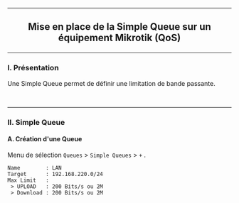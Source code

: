 ------------------------------------------------------------------------------------------------------------------------------------------------------------------------------------------
## <p align='center'> Mise en place de la Simple Queue sur un équipement Mikrotik (QoS) </p>

------------------------------------------------------------------------------------------------------------------------------------------------------------------------------------------
### I. Présentation
Une Simple Queue permet de définir une limitation de bande passante.

<br />

------------------------------------------------------------------------------------------------------------------------------------------------------------------------------------------
### II. Simple Queue
#### A. Création d'une Queue
Menu de sélection `Queues` > `Simple Queues` > `+` .
```
Name        : LAN
Target      : 192.168.220.0/24
Max Limit   :
 > UPLOAD   : 200 Bits/s ou 2M
 > Download : 200 Bits/s ou 2M
```
